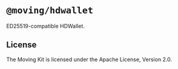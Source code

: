 # `@moving/hdwallet`

ED25519-compatible HDWallet.

## License

The Moving Kit is licensed under the Apache License, Version 2.0.
